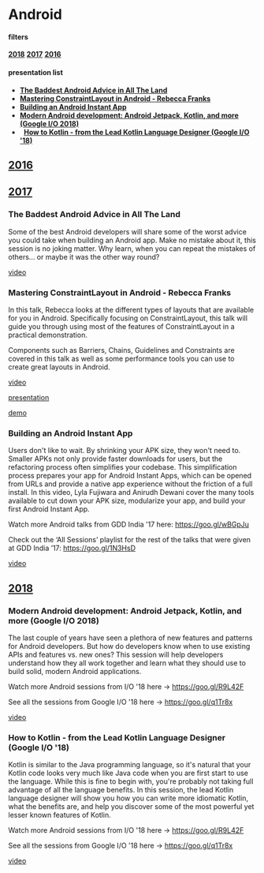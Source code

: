 # Android 

#### filters

**[2018](#2018)** **[2017](#2017)** **[2016](#2016)**

#### presentation list

*   **[The Baddest Android Advice in All The Land](#bad)**
*   **[Mastering ConstraintLayout in Android - Rebecca Franks](#rebecca)**
*   **[Building an Android Instant App](#lyla)**
*   **[Modern Android development: Android Jetpack, Kotlin, and more (Google I/O 2018)](#jetpack)**
*   **[How to Kotlin - from the Lead Kotlin Language Designer (Google I/O '18)](#kotlin)**

## [2016](#2016)


## [2017](#2017)

### <a name="bad"></a> The Baddest Android Advice in All The Land 

Some of the best Android developers will share some of the worst advice you could take when building an Android app. Make no mistake about it, this session is no joking matter. Why learn, when you can repeat the mistakes of others... or maybe it was the other way round?

[video](https://skillsmatter.com/skillscasts/10766-the-baddest-android-advice-in-all-land#video)

### <a name="rebecca"></a> Mastering ConstraintLayout in Android - Rebecca Franks

In this talk, Rebecca looks at the different types of layouts that are available for you in Android. Specifically focusing on ConstraintLayout, this talk will guide you through using most of the features of ConstraintLayout in a practical demonstration. 

Components such as Barriers, Chains, Guidelines and Constraints are covered in this talk as well as some performance tools you can use to create great layouts in Android.

[video](https://www.youtube.com/watch?v=rzmB3UxxhaA)

[presentation](https://speakerdeck.com/riggaroo/mastering-android-layouts-workshop-slides)

[demo](https://github.com/riggaroo/ConstraintLayoutDemo)

### <a name="lyla"></a> Building an Android Instant App

Users don't like to wait. By shrinking your APK size, they won't need to. Smaller APKs not only provide faster downloads for users, but the refactoring process often simplifies your codebase. This simplification process prepares your app for Android Instant Apps, which can be opened from URLs and provide a native app experience without the friction of a full install. In this video, Lyla Fujiwara and Anirudh Dewani cover the many tools available to cut down your APK size, modularize your app, and build your first Android Instant App.

Watch more Android talks from GDD India '17 here: https://goo.gl/wBGpJu

Check out the ‘All Sessions’ playlist for the rest of the talks that were given at GDD India ’17: https://goo.gl/1N3HsD

[video](https://youtu.be/aqzHJa_QV-k)

## [2018](#2018)

### <a name="jetpack"></a> Modern Android development: Android Jetpack, Kotlin, and more (Google I/O 2018)

The last couple of years have seen a plethora of new features and patterns for Android developers. But how do developers know when to use existing APIs and features vs. new ones? This session will help developers understand how they all work together and learn what they should use to build solid, modern Android applications. 

Watch more Android sessions from I/O '18 here → https://goo.gl/R9L42F

See all the sessions from Google I/O '18 here → https://goo.gl/q1Tr8x

[video](https://www.youtube.com/watch?v=IrMw7MEgADk)

### <a name="kotlin"></a> How to Kotlin - from the Lead Kotlin Language Designer (Google I/O '18)

Kotlin is similar to the Java programming language, so it's natural that your Kotlin code looks very much like Java code when you are first start to use the language. While this is fine to begin with, you're probably not taking full advantage of all the language benefits. In this session, the lead Kotlin language designer will show you how you can write more idiomatic Kotlin, what the benefits are, and help you discover some of the most powerful yet lesser known features of Kotlin.

Watch more Android sessions from I/O '18 here → https://goo.gl/R9L42F

See all the sessions from Google I/O '18 here → https://goo.gl/q1Tr8x

[video](https://www.youtube.com/watch?v=6P20npkvcb8)
